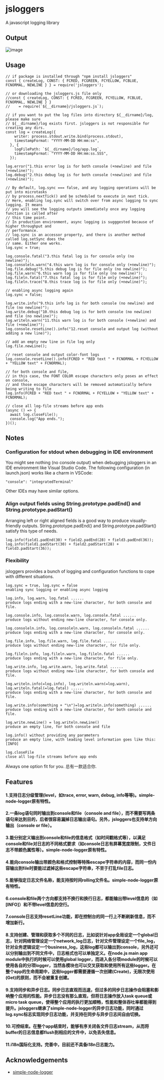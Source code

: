 # jsloggers
A javascript logging library

## Output

![image](https://user-images.githubusercontent.com/76823086/123559147-37f05500-d768-11eb-9621-d48817567737.png)

## Usage
```
// if package is installed through "npm install jsloggers"
const { createLog, CONST: { FCRED, FCGREEN, FCYELLOW, FCBLUE, FCNORMAL, NEWLINE } } = require('jsloggers');

// or downloading the jsloggers.js file only
//const { createLog, CONST: { FCRED, FCGREEN, FCYELLOW, FCBLUE, FCNORMAL, NEWLINE } } 
//    = require(`${__dirname}/jsloggers.js`);

// if you want to put the log files into directory ${__dirname}/log, please make sure 
// ${__dirname}/log exists first. jsloggers is not responsible for creating any dirs.
const log = createLog({
    writer: process.stdout.write.bind(process.stdout),
    timestampFormat: "YYYY-MM-DD HH:mm:ss",
  }, {
    logFilePath: `${__dirname}/log/app.log`,
    timestampFormat: "YYYY-MM-DD HH:mm:ss.SSS",
  });

log.error("1.this error log is for both console (+newline) and file (+newline)");
log.debug("2.this debug log is for both console (+newline) and file (+newline)");

// By default, log.sync === false, and any logging operations will be put into microtasks 
// by process.nextTick() and be scheduled to execute in next tick.
// Here, enabling log.sync will switch over from async logging to sync logging. It means
// you will see the logging outputs immediately once any logging function is called after
// this time point.
// In production environment, async logging is sugggested because of higher throughput and
// performance.
// log.sync is an accessor property, and there is another method called log.setSync does the 
// same. Either one works.
log.sync = true;

log.console.fatal("3.this fatal log is for console only (no newline)");
log.consoleln.warn("4.this warn log is for console only (+newline)");
log.file.debug("5.this debug log is for file only (no newline)");
log.file.warn("6.this warn log is for file only (no newline)");
log.fileln.fatal("7.this fatal log is for file only (+newline)");
log.fileln.trace("8.this trace log is for file only (+newline)");

// enabling async logging again
log.sync = false;

log.write.info("9.this info log is for both console (no newline) and file (no newline)");
log.write.debug("10.this debug log is for both console (no newline) and file (no newline)");
log.writeln.warn("11.this warn log is for both console (+newline) and file (+newline)");
log.console.resetLine().info("12.reset console and output log (without adding a new line)");

// add an empty new line in file log only
log.file.newLine();

// reset console and output color-font logs
log.console.resetLine().info(FCRED + "RED text " + FCNORMAL + FCYELLOW + "YELLOW text" + FCNORMAL);

// for both console and file,
// in this case, the FONT COLOR escape characters only poses an effect on console, 
// and those escape characters will be removed automatically before being writing to file
log.info(FCRED + "RED text " + FCNORMAL + FCYELLOW + "YELLOW text" + FCNORMAL);

// close all log-file streams before app ends
(async () => {
  await log.closeFile();
  console.log("App ends.");
})();
```
## Notes
### Configuration for stdout when debugging in IDE environment
You might see nothing (no console output) when debugging jsloggers in an IDE environment like Visual Studio Code. The following configuration (in launch.json) works like a charm in VSCode:

```
"console": "integratedTerminal"
```
Other IDEs may have similar options.

### Align output fields using String.prototype.padEnd() and String.prototype.padStart()
Arranging left or right aligned fields is a good way to produce visually-friendly outputs. String.prototype.padEnd() and String.prototype.padStart() satisfy this type of needs.

```
log.info(field1.padEnd(30) + field2.padEnd(28) + field3.padEnd(36));
log.info(field1.padStart(30) + field2.padStart(28) + field3.padStart(36));
```

### Flexibility
jsloggers provides a bunch of logging and configuration functions to cope with different situations. 

```
log.sync = true, log.sync = false
enabling sync logging or enabling async logging 
```
```
log.info, log.warn, log.fatal ...... 
produce logs ending with a new-line character, for both console and file.
```
```
log.console.info, log.console.warn, log.console.fatal ...... 
produce logs without ending new-line character, for console only.
```
```
log.consoleln.info, log.consoleln.warn, log.consoleln.fatal ...... 
produce logs ending with a new-line character, for console only.
```
```
log.file.info, log.file.warn, log.file.fatal ...... 
produce logs without ending new-line character, for file only.
```
```
log.fileln.info, log.fileln.warn, log.fileln.fatal ...... 
produce logs ending with a new-line character, for file only.
```
```
log.write.info, log.write.warn, log.write.fatal ...... 
produce logs without ending new-line character, for both console and file.
```
```
log.writeln.info(=log.info), log.writeln.warn(=log.warn), log.writeln.fatal(=log.fatal) ...... 
produce logs ending with a new-line character, for both console and file.

log.write.info(something + "\n")=log.writeln.info(something) ......
produce logs ending with a new-line character, for both console and file.
```
```
log.write.newLine() = log.writeln.newLine()
produce an empty line, for both console and file
```
```
log.info() without providing any parameters
produce an empty line, with leading level information goes like this: [INFO]
```
```
log.closeFile
close all log-file streams before app ends
```
Always one option fit for you. 总有一款适合你. 

## Features
#### 1.支持日志分级管理(level，如trace, error, warn, debug, info等等)。simple-node-logger原有特性。
#### 2.一条log语句同时输出到console和file（console and file），而不需要写两条语句来达到目的，后者很容易漏掉日志输出语句。另外，jsloggers也支持单方向输出（console or file）。
#### 3.能分别定义输出到console和file的信息格式（如时间戳格式等），以满足console和file对日志的不同格式要求（如console日志有屏幕宽度限制，文件日志不带颜色属性等）。simple-node-logger原有特性。
#### 4.能向console输出带颜色和格式控制等特殊escape字符串的内容，而同一份内容输出到file时要能过滤掉这些escape字符串，不至于打乱file日志。<br/>
#### 5.能够指定日志文件名称，能支持按时间rolling文件名。simple-node-logger原有特性。
#### 6.console和file两个方向都支持不换行和换行日志，都能输出带level信息的（如[INFO]）和不带level信息的空行。
#### 7.console日志支持resetLine功能，即在控制台的同一行上不断刷新信息，而不增加新行。
#### 8.支持创建、管理和获取多个不同的日志，比如说针对app全局设定一个global日志，针对网络管理设定一个network_log日志，针对文件管理设定一个file_log，针对业务逻辑设定一个business_log，这些log都可以输出到console，另外还可以分别输出到不同文件中，日志格式也可以单独定义。在node.js main app module中执行的时候可以使用global logger，而进入各分项module的时候可以使用各自的分项logger，当然各模块也可以交叉获取和使用所有这些logger。在整个app的生命周期中，这些logger都需要遵循一次创建(Create)，无限次使用(Get)的原则，而不会被重复创建。
#### 9.支持同步和异步日志。同步日志直观而迅速，但过多的同步日志操作会阻塞和影响整个应用的性能。异步日志没有那么直观，但将日志操作放入task queue或micro task queue，使得整个应用的执行更加顺畅，性能和整体吞吐率都能得到提升。jsloggers继承了simple-node-logger的异步日志功能，同时通过log.sync标志实现同步日志功能，并支持在同步与异步日志间自由切换。
#### 10.可控结束。在整个app结束时，能够有序关闭各文件日志stream，从而将buffer的日志信息都flush到相应的文件中，以免丢失信息。
#### 11.i18n国际化支持。完善中，目前还不具备i18n日志能力。

## Acknowledgements
- [simple-node-logger](https://github.com/darrylwest/simple-node-logger)
